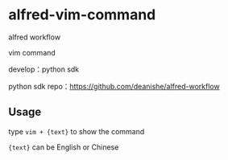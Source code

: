 # alfred-vim-command

alfred workflow

vim command

develop：python sdk

python sdk repo：https://github.com/deanishe/alfred-workflow

## Usage

type `vim + {text}` to show the command 

`{text}` can be English or Chinese